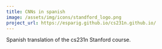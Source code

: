 ```yaml
---
title: CNNs in spanish
image: /assets/img/icons/standford_logo.png
project_url: https://esparig.github.io/cs231n.github.io/
---
```

Spanish translation of the cs231n Stanford course.
